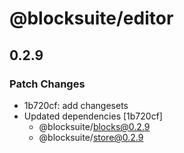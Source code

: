 # @blocksuite/editor

## 0.2.9

### Patch Changes

- 1b720cf: add changesets
- Updated dependencies [1b720cf]
  - @blocksuite/blocks@0.2.9
  - @blocksuite/store@0.2.9
